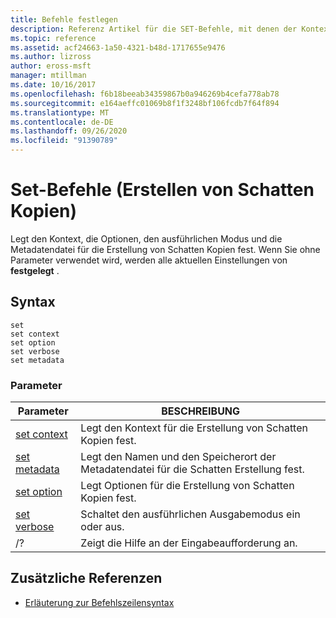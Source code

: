 ```yaml
---
title: Befehle festlegen
description: Referenz Artikel für die SET-Befehle, mit denen der Kontext, die Optionen, der ausführliche Modus und die Metadatendatei für die Erstellung von Schatten Kopien festgelegt werden.
ms.topic: reference
ms.assetid: acf24663-1a50-4321-b48d-1717655e9476
ms.author: lizross
author: eross-msft
manager: mtillman
ms.date: 10/16/2017
ms.openlocfilehash: f6b18beeab34359867b0a946269b4cefa778ab78
ms.sourcegitcommit: e164aeffc01069b8f1f3248bf106fcdb7f64f894
ms.translationtype: MT
ms.contentlocale: de-DE
ms.lasthandoff: 09/26/2020
ms.locfileid: "91390789"
---
```

# <a name="set-commands-shadow-copy-creation"></a>Set-Befehle (Erstellen von Schatten Kopien)

Legt den Kontext, die Optionen, den ausführlichen Modus und die Metadatendatei für die Erstellung von Schatten Kopien fest. Wenn Sie ohne Parameter verwendet wird, werden alle aktuellen Einstellungen von **festgelegt** .

## <a name="syntax"></a>Syntax

```
set
set context
set option
set verbose
set metadata
```

### <a name="parameters"></a>Parameter

| Parameter | BESCHREIBUNG |
|--|--|
| [set context](set-context.md) | Legt den Kontext für die Erstellung von Schatten Kopien fest. |
| [set metadata](set-metadata.md) | Legt den Namen und den Speicherort der Metadatendatei für die Schatten Erstellung fest. |
| [set option](set-option.md) | Legt Optionen für die Erstellung von Schatten Kopien fest. |
| [set verbose](set-verbose.md) | Schaltet den ausführlichen Ausgabemodus ein oder aus. |
| /? | Zeigt die Hilfe an der Eingabeaufforderung an. |

## <a name="additional-references"></a>Zusätzliche Referenzen

- [Erläuterung zur Befehlszeilensyntax](command-line-syntax-key.md)